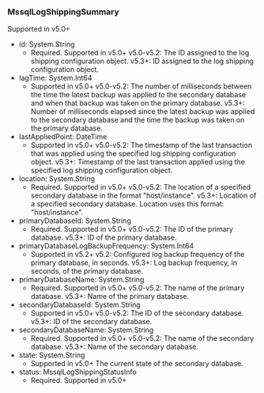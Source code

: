### MssqlLogShippingSummary
Supported in v5.0+

- id: System.String
  - Required. Supported in v5.0+
  v5.0-v5.2: The ID assigned to the log shipping configuration object.
  v5.3+: ID assigned to the log shipping configuration object.
- lagTime: System.Int64
  - Supported in v5.0+
  v5.0-v5.2: The number of milliseconds between the time the latest backup was applied to the secondary database and when that backup was taken on the primary database.
  v5.3+: Number of milliseconds elapsed since the latest backup was applied to the secondary database and the time the backup was taken on the primary database.
- lastAppliedPoint: DateTime
  - Supported in v5.0+
  v5.0-v5.2: The timestamp of the last transaction that was applied using the specified log shipping configuration object.
  v5.3+: Timestamp of the last transaction applied using the specified log shipping configuration object.
- location: System.String
  - Required. Supported in v5.0+
  v5.0-v5.2: The location of a specified secondary database in the format "host/instance".
  v5.3+: Location of a specified secondary database. Location uses this format: "host/instance".
- primaryDatabaseId: System.String
  - Required. Supported in v5.0+
  v5.0-v5.2: The ID of the primary database.
  v5.3+: ID of the primary database.
- primaryDatabaseLogBackupFrequency: System.Int64
  - Supported in v5.2+
  v5.2: Configured log backup frequency of the primary database, in seconds.
  v5.3+: Log backup frequency, in seconds, of the primary database.
- primaryDatabaseName: System.String
  - Required. Supported in v5.0+
  v5.0-v5.2: The name of the primary database.
  v5.3+: Name of the primary database.
- secondaryDatabaseId: System.String
  - Supported in v5.0+
  v5.0-v5.2: The ID of the secondary database.
  v5.3+: ID of the secondary database.
- secondaryDatabaseName: System.String
  - Required. Supported in v5.0+
  v5.0-v5.2: The name of the secondary database.
  v5.3+: Name of the secondary database.
- state: System.String
  - Supported in v5.0+
  The current state of the secondary database.
- status: MssqlLogShippingStatusInfo
  - Required. Supported in v5.0+
